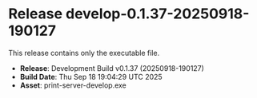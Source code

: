 # Release develop-0.1.37-20250918-190127

This release contains only the executable file.

- **Release**: Development Build v0.1.37 (20250918-190127)
- **Build Date**: Thu Sep 18 19:04:29 UTC 2025
- **Asset**: print-server-develop.exe
